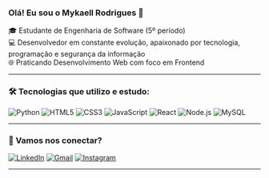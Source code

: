 ### Olá! Eu sou o Mykaell Rodrigues 👋

🎓 Estudante de Engenharia de Software (5º período)  
💻 Desenvolvedor em constante evolução, apaixonado por tecnologia, programação e segurança da informação  
🌐 Praticando Desenvolvimento Web com foco em Frontend  

---

### 🛠️ Tecnologias que utilizo e estudo:
![Python](https://img.shields.io/badge/-Python-05122A?style=flat&logo=python)
![HTML5](https://img.shields.io/badge/-HTML5-E34F26?style=flat&logo=html5&logoColor=white)
![CSS3](https://img.shields.io/badge/-CSS3-1572B6?style=flat&logo=css3)
![JavaScript](https://img.shields.io/badge/-JavaScript-F7DF1E?style=flat&logo=javascript&logoColor=black)
![React](https://img.shields.io/badge/-React-20232A?style=flat&logo=react)
![Node.js](https://img.shields.io/badge/-Node.js-339933?style=flat&logo=node.js&logoColor=white)
![MySQL](https://img.shields.io/badge/-MySQL-00758F?style=flat&logo=mysql&logoColor=white)

---

### 📲 Vamos nos conectar?
[![LinkedIn](https://img.shields.io/badge/-LinkedIn-0077B5?style=flat&logo=linkedin&logoColor=white)](https://www.linkedin.com/in/mykaell-rodrigues-a77a90236)
[![Gmail](https://img.shields.io/badge/-Gmail-D14836?style=flat&logo=gmail&logoColor=white)](mailto:mykaellsantana560@gmail.com)
[![Instagram](https://img.shields.io/badge/-Instagram-E4405F?style=flat&logo=instagram&logoColor=white)](https://instagram.com/r_mik4el)

---

